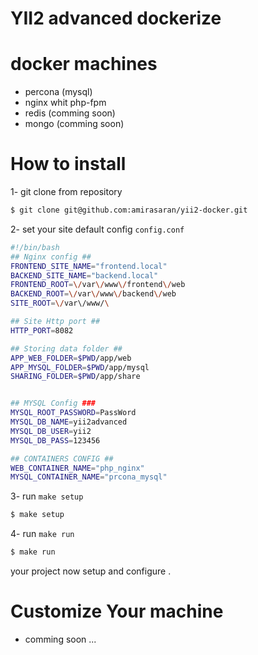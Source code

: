 # YII2 advanced dockerize

# docker machines
  - percona (mysql)
  - nginx whit php-fpm
  - redis (comming soon)
  - mongo (comming soon)

# How to install
1- git clone from repository
```sh
$ git clone git@github.com:amirasaran/yii2-docker.git 
```
2- set your site default config ``config.conf``
```sh
#!/bin/bash
## Nginx config ##
FRONTEND_SITE_NAME="frontend.local"
BACKEND_SITE_NAME="backend.local"
FRONTEND_ROOT=\/var\/www\/frontend\/web
BACKEND_ROOT=\/var\/www\/backend\/web
SITE_ROOT=\/var\/www/\

## Site Http port ##
HTTP_PORT=8082

## Storing data folder ##
APP_WEB_FOLDER=$PWD/app/web
APP_MYSQL_FOLDER=$PWD/app/mysql
SHARING_FOLDER=$PWD/app/share


## MYSQL Config ###
MYSQL_ROOT_PASSWORD=PassWord
MYSQL_DB_NAME=yii2advanced
MYSQL_DB_USER=yii2
MYSQL_DB_PASS=123456

## CONTAINERS CONFIG ##
WEB_CONTAINER_NAME="php_nginx"
MYSQL_CONTAINER_NAME="prcona_mysql"

```

3- run `make setup`
```sh
$ make setup
```

4- run `make run`
```sh
$ make run
```

your project now setup and configure . 

# Customize Your machine
  - comming soon ...
